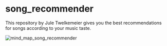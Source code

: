 # song_recommender
This repository by Jule Twelkemeier gives you the best recommendations for songs according to your music taste.

![mind_map_song_recommender](https://user-images.githubusercontent.com/47696301/133795067-480cd9ad-150f-4626-b6ff-71842336facd.jpeg)
